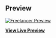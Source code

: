 ## Preview

[![Freelancer Preview](https://startbootstrap.com/assets/img/templates/freelancer.jpg)](www.jellewoord.me)

**[View Live Preview](www.jellewoord.me/)**


